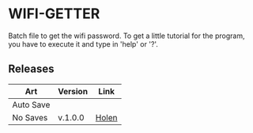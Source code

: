 # WIFI-GETTER
Batch file to get the wifi password. To get a little tutorial for the program, you have to execute it and type in 'help' or '?'.

## Releases

   Art    | Version | Link
----------|---------|-----------------
Auto Save |         |
No Saves  | v.1.0.0 | [Holen]()
